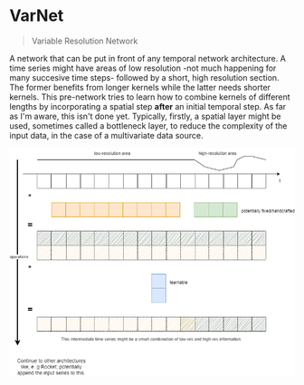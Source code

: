 # VarNet
> Variable Resolution Network

A network that can be put in front of any temporal network architecture.
A time series might have areas of low resolution -not much happening for many succesive time steps- followed by a short, high resolution section. The former benefits from longer kernels while the latter needs shorter kernels.
This pre-network tries to learn how to combine kernels of different lengths by incorporating a spatial step **after** an initial temporal step. As far as I'm aware, this isn't done yet.
Typically, firstly, a spatial layer might be used, sometimes called a bottleneck layer, to reduce the complexity of the input data, in the case of a multivariate data source.

![architecture](architecture.png)

